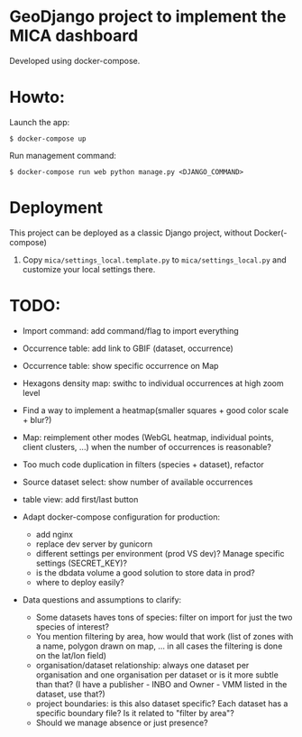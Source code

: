 # GeoDjango project to implement the MICA dashboard

Developed using docker-compose.

# Howto:

Launch the app:

    $ docker-compose up

Run management command:

    $ docker-compose run web python manage.py <DJANGO_COMMAND>

# Deployment

This project can be deployed as a classic Django project, without Docker(-compose)

1) Copy `mica/settings_local.template.py` to `mica/settings_local.py` and customize your local settings there.



# TODO:
- Import command: add command/flag to import everything
- Occurrence table: add link to GBIF (dataset, occurrence)
- Occurrence table: show specific occurrence on Map
- Hexagons density map: swithc to individual occurrences at high zoom level
- Find a way to implement a heatmap(smaller squares + good color scale + blur?)
- Map: reimplement other modes (WebGL heatmap, individual points, client clusters, ...) when the number of occurrences is reasonable?

- Too much code duplication in filters (species + dataset), refactor
- Source dataset select: show number of available occurrences


- table view: add first/last button

- Adapt docker-compose configuration for production:
    - add nginx
    - replace dev server by gunicorn
    - different settings per environment (prod VS dev)? Manage specific settings (SECRET_KEY)?
    - is the dbdata volume a good solution to store data in prod?
    - where to deploy easily?
    
- Data questions and assumptions to clarify:
    - Some datasets haves tons of species: filter on import for just the two species of interest?
    - You mention filtering by area, how would that work (list of zones with a name, polygon drawn on map, ... in all cases the filtering is done on the lat/lon field)
    - organisation/dataset relationship: always one dataset per organisation and one organisation per dataset or is it more subtle than that? (I have a publisher - INBO and Owner - VMM listed in the dataset, use that?)
    - project boundaries: is this also dataset specific? Each dataset has a specific boundary file? Is it related to "filter by area"?
    - Should we manage absence or just presence?